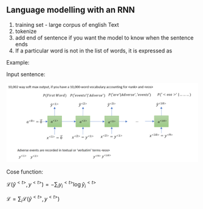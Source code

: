 ## Language modelling with an RNN

1. training set - large corpus of english Text
2. tokenize
3. add <eos> end of sentence if you want the model to know when the sentence ends
4. If a particular word is not in the list of words, it is expressed as <UNK>

Example:

Input sentence:

![](images/108-language-model-53ecf1cb.png)

Cose function:

$\mathcal{L}(\hat{y}^{<t>},{y}^{<t>})=-\sum_i y_i^{<t>}\log\hat{y}_i^{<t>}$

$\mathcal{L}=\sum_i \mathcal{L}(\hat{y}^{<t>},{y}^{<t>})$
